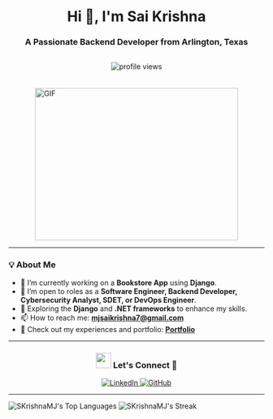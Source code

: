 <h1 align="center">Hi 👋, I'm Sai Krishna</h1>
<h3 align="center">A Passionate Backend Developer from Arlington, Texas</h3>

<div style="display: flex; align-items: center; justify-content: center; gap: 20px; flex-wrap: wrap;">
  <p>
    <img src="https://komarev.com/ghpvc/?username=SKrishnaMJ&label=Profile%20views&color=0e75b6&style=flat" alt="profile views" />
  </p>
  <div>
    <a target="_blank">
      <img src="https://media.giphy.com/media/SWoSkN6DxTszqIKEqv/giphy.gif" alt="GIF" width="400" height="300">
    </a>
  </div>
</div>

---

### 💡 About Me
- 🌱 I’m currently working on a **Bookstore App** using **Django**.
- 🤝 I’m open to roles as a **Software Engineer, Backend Developer, Cybersecurity Analyst, SDET, or DevOps Engineer**.
- 🌱 Exploring the **Django** and **.NET frameworks** to enhance my skills.
- 📫 How to reach me: **mjsaikrishna7@gmail.com**
- 📄 Check out my experiences and portfolio: [**Portfolio**](https://skrishnamj.github.io/Portfolio_New/)

---

<h3 align="center"><img src="https://media.giphy.com/media/iY8CRBdQXODJSCERIr/giphy.gif" width="30" height="30"> Let's Connect 🤝</h3>

<p align="center">
  <a href="https://www.linkedin.com/in/saikrishnamovvajaya/" target="_blank">
    <img src="https://img.icons8.com/doodle/40/000000/linkedin--v2.png" alt="LinkedIn">
  </a>
  <a href="https://github.com/SKrishnaMJ" target="_blank">
    <img src="https://img.icons8.com/doodle/40/000000/github--v1.png" alt="GitHub">
  </a>
</p>

---

![SKrishnaMJ's Top Languages](https://github-readme-stats.vercel.app/api/top-langs/?username=SKrishnaMJ&theme=vue-dark&show_icons=true&hide_border=true&layout=compact)
![SKrishnaMJ's Streak](https://github-readme-streak-stats.herokuapp.com/?user=SKrishnaMJ&theme=vue-dark&hide_border=true)
